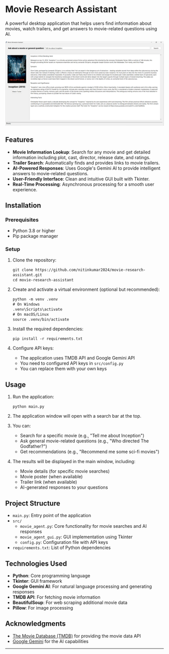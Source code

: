 # Movie Research Assistant

A powerful desktop application that helps users find information about movies, watch trailers, and get answers to movie-related questions using AI.

![Movie Research Assistant](static/img/screenshots/app_screenshot.png)

## Features

- **Movie Information Lookup**: Search for any movie and get detailed information including plot, cast, director, release date, and ratings.
- **Trailer Search**: Automatically finds and provides links to movie trailers.
- **AI-Powered Responses**: Uses Google's Gemini AI to provide intelligent answers to movie-related questions.
- **User-Friendly Interface**: Clean and intuitive GUI built with Tkinter.
- **Real-Time Processing**: Asynchronous processing for a smooth user experience.

## Installation

### Prerequisites

- Python 3.8 or higher
- Pip package manager

### Setup

1. Clone the repository:
   ```
   git clone https://github.com/nitinkumar2024/movie-research-assistant.git
   cd movie-research-assistant
   ```

2. Create and activate a virtual environment (optional but recommended):
   ```
   python -m venv .venv
   # On Windows
   .venv\Scripts\activate
   # On macOS/Linux
   source .venv/bin/activate
   ```

3. Install the required dependencies:
   ```
   pip install -r requirements.txt
   ```

4. Configure API keys:
   - The application uses TMDB API and Google Gemini API
   - You need to configured API keys in `src/config.py`
   - You can replace them with your own keys

## Usage

1. Run the application:
   ```
   python main.py
   ```

2. The application window will open with a search bar at the top.

3. You can:
   - Search for a specific movie (e.g., "Tell me about Inception")
   - Ask general movie-related questions (e.g., "Who directed The Godfather?")
   - Get recommendations (e.g., "Recommend me some sci-fi movies")

4. The results will be displayed in the main window, including:
   - Movie details (for specific movie searches)
   - Movie poster (when available)
   - Trailer link (when available)
   - AI-generated responses to your questions

## Project Structure

- `main.py`: Entry point of the application
- `src/`
  - `movie_agent.py`: Core functionality for movie searches and AI responses
  - `movie_agent_gui.py`: GUI implementation using Tkinter
  - `config.py`: Configuration file with API keys
- `requirements.txt`: List of Python dependencies

## Technologies Used

- **Python**: Core programming language
- **Tkinter**: GUI framework
- **Google Gemini AI**: For natural language processing and generating responses
- **TMDB API**: For fetching movie information
- **BeautifulSoup**: For web scraping additional movie data
- **Pillow**: For image processing


## Acknowledgments

- [The Movie Database (TMDB)](https://www.themoviedb.org/) for providing the movie data API
- [Google Gemini](https://ai.google.dev/) for the AI capabilities

---

